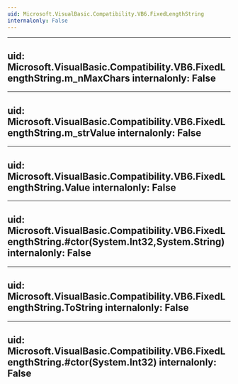 ```yaml
---
uid: Microsoft.VisualBasic.Compatibility.VB6.FixedLengthString
internalonly: False
---
```


---
uid: Microsoft.VisualBasic.Compatibility.VB6.FixedLengthString.m_nMaxChars
internalonly: False
---

---
uid: Microsoft.VisualBasic.Compatibility.VB6.FixedLengthString.m_strValue
internalonly: False
---

---
uid: Microsoft.VisualBasic.Compatibility.VB6.FixedLengthString.Value
internalonly: False
---

---
uid: Microsoft.VisualBasic.Compatibility.VB6.FixedLengthString.#ctor(System.Int32,System.String)
internalonly: False
---

---
uid: Microsoft.VisualBasic.Compatibility.VB6.FixedLengthString.ToString
internalonly: False
---

---
uid: Microsoft.VisualBasic.Compatibility.VB6.FixedLengthString.#ctor(System.Int32)
internalonly: False
---
